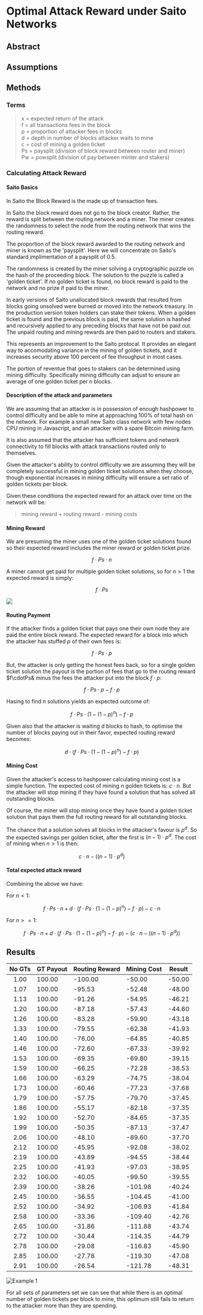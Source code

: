 # Optimal Attack Reward under Saito Networks

## Abstract

## Assumptions

## Methods

### Terms

> x = expected return of the attack \
> f = all transactions fees in the block \
> p = proportion of attacker fees in blocks \
> d = depth in number of blocks attacker waits to mine \
> c = cost of mining a golden ticket \
> Ps = paysplit (division of block reward between router and miner) \
> Pw = powsplit (division of pay between minter and stakers)

### Calculating Attack Reward

#### Saito Basics

In Saito the Block Reward is the made up of transaction fees.

In Saito the block reward does not go to the block creator. Rather, the reward is split between the routing network and a miner. The miner creates the randomness to select the node from the routing network that wins the routing reward.

The proportion of the block reward awarded to the routing network and miner is known as the 'paysplit'. Here we will concentrate on Saito's standard implimentation of a paysplit of 0.5.

The randomness is created by the miner solving a cryptographic puzzle on the hash of the proceeding block. The solution to the puzzle is called a 'golden ticket'. If no golden ticket is found, no block reward is paid to the network and no prize if paid to the miner.

In early versions of Saito unallocated block rewards that resulted from blocks going unsolved were burned or moved into the network treasury. In the production version token holders can stake their tokens. When a golden ticket is found and the previous block is paid, the same solution is hashed and recursively applied to any preceding blocks that have not be paid out. The unpaid routing and mining rewards are then paid to routers and stakers.

This represents an improvement to the Saito protocal. It provides an elegant way to accomodating variance in the mining of golden tickets, and it increases security above 100 percent of fee throughput in most cases.

The portion of reventue that goes to stakers can be determined using mining difficulty. Specifically mining difficulty can adjust to ensure an average of one golden ticket per _n_ blocks.

#### Description of the attack and parameters

We are assuming that an attacker is in possession of enough hashpower to control difficulty and be able to mine at approaching 100% of total hash on the network. For example a small new Saito class network with few nodes CPU mining in Javascript, and an attacker with a spare Bitcoin mining farm.

It is also assumed that the attacker has sufficient tokens and network connectivity to fill blocks with attack transactions routed only to themselves.

Given the attacker's ability to control difficulty we are assuming they will be completely successful in mining golden ticket solutions when they choose, though exponential increases in mining difficulty will ensure a set ratio of golden tickets per block.

Given these conditions the expected reward for an attack over time on the network will be:

> mining reward + routing reward - mining costs

#### Mining Reward

We are presuming the miner uses one of the golden ticket solutions found so their expected reward includes the miner reward or golden ticket prize.

$$ f \cdot Ps \cdot n $$

A miner cannot get paid for multiple golden ticket solutions, so for $n >1$ the expected reward is simply:

$$ f \cdot Ps$$

<img src="https://render.githubusercontent.com/render/math?invert_in_darkmode&math=f \cdot Ps">

#### Routing Payment

If the attacker finds a golden ticket that pays one their own node they are paid the entire block reward. The expected reward for a block into which the attacker has stuffed _p_ of their own fees is:

$$ f \cdot Ps \cdot p $$

But, the attacker is only getting the honest fees back, so for a single golden ticket solution the payout is the portion of fees that go to the routing reward $f\cdotPs& minus the fees the attacker put into the block $f\cdot p$:

$$ f \cdot Ps \cdot p - f \cdot p $$

Hasing to find n solutions yields an expected outcome of:

$$ f \cdot Ps \cdot (1-(1-p)^n) - f \cdot p$$

Given also that the attacker is waiting d blocks to hash, to optimise the number of blocks paying out in their favor, expected routing reward becomes:

$$ d \cdot (f \cdot Ps \cdot (1-(1-p)^n) - f \cdot p) $$

#### Mining Cost

Given the attacker's access to hashpower calculating mining cost is a simple function. The expected cost of mining _n_ golden tickets is: $c \cdot n$. But the attacker will stop mining if they have found a solution that has solved all outstanding blocks.

Of course, the miner will stop mining once they have found a golden ticket solution that pays them the full routing reward for all outstanding blocks.

The chance that a solution solves all blocks in the attacker's favour is $p^d$. So the expected savings per golden ticket, after the first is $(n-1) \cdot p^d$. The cost of mining when $n > 1$ is then:

$$ c \cdot n - ((n-1) \cdot p^d) $$

#### Total expected attack reward

Combining the above we have:

For $n <1$:

$$ f \cdot Ps \cdot n + d \cdot (f \cdot Ps \cdot (1-(1-p)^n) - f \cdot p)- c \cdot n $$

For $n >= 1$:

$$ f \cdot Ps \cdot n + d \cdot (f \cdot Ps \cdot (1-(1-p)^n) - f \cdot p)- (c \cdot n - ((n-1) \cdot p^d)) $$

## Results

| No GTs | GT Payout | Routing Reward | Mining Cost | Result |
| :----: | --------- | -------------- | ----------- | ------ |
|  1.00  | 100.00    | -100.00        | -50.00      | -50.00 |
|  1.07  | 100.00    | -95.53         | -52.48      | -48.00 |
|  1.13  | 100.00    | -91.26         | -54.95      | -46.21 |
|  1.20  | 100.00    | -87.18         | -57.43      | -44.60 |
|  1.26  | 100.00    | -83.28         | -59.90      | -43.18 |
|  1.33  | 100.00    | -79.55         | -62.38      | -41.93 |
|  1.40  | 100.00    | -76.00         | -64.85      | -40.85 |
|  1.46  | 100.00    | -72.60         | -67.33      | -39.92 |
|  1.53  | 100.00    | -69.35         | -69.80      | -39.15 |
|  1.59  | 100.00    | -66.25         | -72.28      | -38.53 |
|  1.66  | 100.00    | -63.29         | -74.75      | -38.04 |
|  1.73  | 100.00    | -60.46         | -77.23      | -37.68 |
|  1.79  | 100.00    | -57.75         | -79.70      | -37.45 |
|  1.86  | 100.00    | -55.17         | -82.18      | -37.35 |
|  1.92  | 100.00    | -52.70         | -84.65      | -37.35 |
|  1.99  | 100.00    | -50.35         | -87.13      | -37.47 |
|  2.06  | 100.00    | -48.10         | -89.60      | -37.70 |
|  2.12  | 100.00    | -45.95         | -92.08      | -38.02 |
|  2.19  | 100.00    | -43.89         | -94.55      | -38.44 |
|  2.25  | 100.00    | -41.93         | -97.03      | -38.95 |
|  2.32  | 100.00    | -40.05         | -99.50      | -39.55 |
|  2.39  | 100.00    | -38.26         | -101.98     | -40.24 |
|  2.45  | 100.00    | -36.55         | -104.45     | -41.00 |
|  2.52  | 100.00    | -34.92         | -106.93     | -41.84 |
|  2.58  | 100.00    | -33.36         | -109.40     | -42.76 |
|  2.65  | 100.00    | -31.86         | -111.88     | -43.74 |
|  2.72  | 100.00    | -30.44         | -114.35     | -44.79 |
|  2.78  | 100.00    | -29.08         | -116.83     | -45.90 |
|  2.85  | 100.00    | -27.78         | -119.30     | -47.08 |
|  2.91  | 100.00    | -26.54         | -121.78     | -48.31 |

![Example 1](https://raw.githubusercontent.com/SaitoTech/saito/master/docs/whitepaper/svgs/ex1.svg?sanitize=true)

For all sets of parameters set we can see that while there is an optimal number of golden tickets per block to mine, this optimum still fails to return to the attacker more than they are spending.
